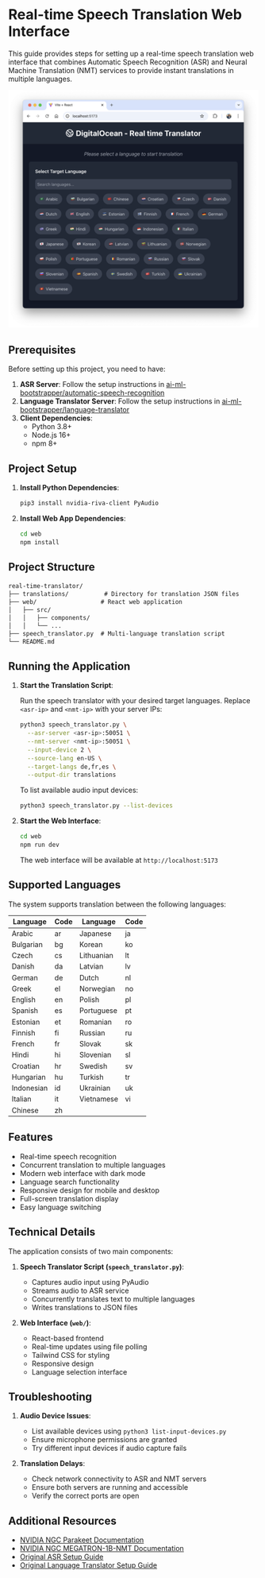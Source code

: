 # Real-time Speech Translation Web Interface

This guide provides steps for setting up a real-time speech translation web interface that combines Automatic Speech Recognition (ASR) and Neural Machine Translation (NMT) services to provide instant translations in multiple languages.

![web interface](web.png)

## Prerequisites

Before setting up this project, you need to have:

1. **ASR Server**: Follow the setup instructions in [ai-ml-bootstrapper/automatic-speech-recognition](https://github.com/hivenetes/ai-ml-bootstrapper/automatic-speech-recognition/README.md)
2. **Language Translator Server**: Follow the setup instructions in [ai-ml-bootstrapper/language-translator](https://github.com/hivenetes/ai-ml-bootstrapper/language-translator/README.md)
3. **Client Dependencies**:
   - Python 3.8+
   - Node.js 16+
   - npm 8+

## Project Setup

1. **Install Python Dependencies**:

   ```bash
   pip3 install nvidia-riva-client PyAudio
   ```

2. **Install Web App Dependencies**:

   ```bash
   cd web
   npm install
   ```

## Project Structure

```
real-time-translator/
├── translations/          # Directory for translation JSON files
├── web/                  # React web application
│   ├── src/
│   │   ├── components/
│   │   └── ...
├── speech_translator.py  # Multi-language translation script
└── README.md
```

## Running the Application

1. **Start the Translation Script**:

   Run the speech translator with your desired target languages. Replace `<asr-ip>` and `<nmt-ip>` with your server IPs:

   ```bash
   python3 speech_translator.py \
     --asr-server <asr-ip>:50051 \
     --nmt-server <nmt-ip>:50051 \
     --input-device 2 \
     --source-lang en-US \
     --target-langs de,fr,es \
     --output-dir translations
   ```

   To list available audio input devices:
   ```bash
   python3 speech_translator.py --list-devices
   ```

2. **Start the Web Interface**:

   ```bash
   cd web
   npm run dev
   ```

   The web interface will be available at `http://localhost:5173`

## Supported Languages

The system supports translation between the following languages:

| Language    | Code | Language    | Code |
|-------------|------|-------------|------|
| Arabic      | ar   | Japanese    | ja   |
| Bulgarian   | bg   | Korean      | ko   |
| Czech       | cs   | Lithuanian  | lt   |
| Danish      | da   | Latvian     | lv   |
| German      | de   | Dutch       | nl   |
| Greek       | el   | Norwegian   | no   |
| English     | en   | Polish      | pl   |
| Spanish     | es   | Portuguese  | pt   |
| Estonian    | et   | Romanian    | ro   |
| Finnish     | fi   | Russian     | ru   |
| French      | fr   | Slovak      | sk   |
| Hindi       | hi   | Slovenian   | sl   |
| Croatian    | hr   | Swedish     | sv   |
| Hungarian   | hu   | Turkish     | tr   |
| Indonesian  | id   | Ukrainian   | uk   |
| Italian     | it   | Vietnamese  | vi   |
| Chinese     | zh   |             |      |

## Features

- Real-time speech recognition
- Concurrent translation to multiple languages
- Modern web interface with dark mode
- Language search functionality
- Responsive design for mobile and desktop
- Full-screen translation display
- Easy language switching

## Technical Details

The application consists of two main components:

1. **Speech Translator Script (`speech_translator.py`)**:
   - Captures audio input using PyAudio
   - Streams audio to ASR service
   - Concurrently translates text to multiple languages
   - Writes translations to JSON files

2. **Web Interface (`web/`)**:
   - React-based frontend
   - Real-time updates using file polling
   - Tailwind CSS for styling
   - Responsive design
   - Language selection interface

## Troubleshooting

1. **Audio Device Issues**:
   - List available devices using `python3 list-input-devices.py`
   - Ensure microphone permissions are granted
   - Try different input devices if audio capture fails

2. **Translation Delays**:
   - Check network connectivity to ASR and NMT servers
   - Ensure both servers are running and accessible
   - Verify the correct ports are open

## Additional Resources

- [NVIDIA NGC Parakeet Documentation](https://build.nvidia.com/nvidia/parakeet-ctc-1_1b-asr/docker)
- [NVIDIA NGC MEGATRON-1B-NMT Documentation](https://build.nvidia.com/nvidia/megatron-1b-nmt/docker)
- [Original ASR Setup Guide](../automatic-speech-recognition/README.md)
- [Original Language Translator Setup Guide](../language-translator/README.md)